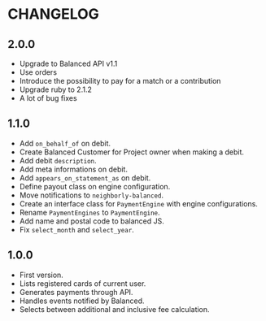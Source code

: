 # CHANGELOG

## 2.0.0

* Upgrade to Balanced API v1.1
* Use orders
* Introduce the possibility to pay for a match or a contribution
* Upgrade ruby to 2.1.2
* A lot of bug fixes

## 1.1.0

* Add `on_behalf_of` on debit.
* Create Balanced Customer for Project owner when making a debit.
* Add debit `description`.
* Add meta informations on debit.
* Add `appears_on_statement_as` on debit.
* Define payout class on engine configuration.
* Move notifications to `neighborly-balanced`.
* Create an interface class for `PaymentEngine` with engine configurations.
* Rename `PaymentEngines` to `PaymentEngine`.
* Add name and postal code to balanced JS.
* Fix `select_month` and `select_year`.

## 1.0.0

* First version.
* Lists registered cards of current user.
* Generates payments through API.
* Handles events notified by Balanced.
* Selects between additional and inclusive fee calculation.
